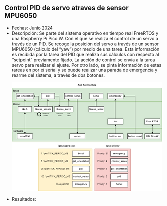 ## Control PID de servo atraves de sensor MPU6050
<ul>
    <li>Fechas: Junio 2024</li>
    <li>Descripción: 
   Se parte del sistema operativo en tiempo real FreeRTOS y una Raspberry Pi Pico W. Con el que se realiza el control de un servo a través de un PID. Se recoge la posición del servo a través de un sensor MPU6050 (cálculo del “yaw”) por medio de una tarea. Esta información es recibida por la tarea del PID que realiza sus cálculos con respecto al “setpoint” previamente fijado. La acción de control se envía a la tarea servo para realizar el ajuste. Por otro lado, se pinta información de estas tareas en por el serial y se puede realizar una parada de emergencia y rearme del sistema, a través de dos botones.
        
![foto](https://github.com/asier-vega-gutierrez/PicoW_RTOS_PID_Control/blob/main/doc/system.png)

</li>
    <li>Resultados:</li>
</ul>
